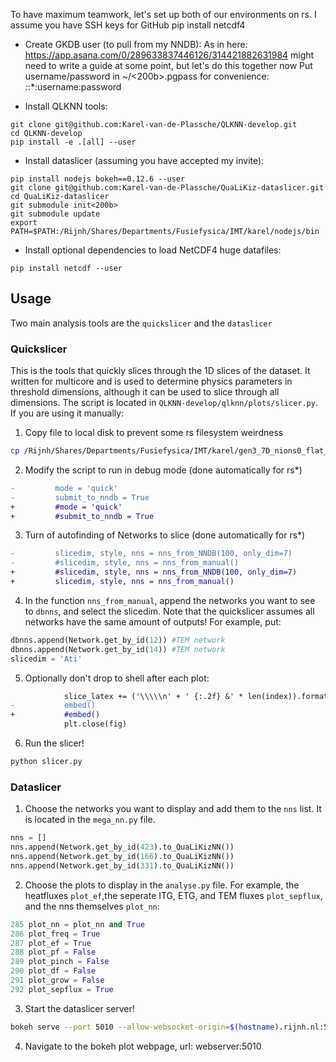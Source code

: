 To have maximum teamwork, let's set up both of our environments on rs. I assume you have SSH keys for GitHub
pip install netcdf4
- Create GKDB user (to pull from my NNDB):
    As in here: https://app.asana.com/0/289633837446126/314421882631984 might need to write a guide at some point, but let's do this together now 
    Put username/password in ~/<200b>.pgpass for convenience:
    *:*:*:username:password

- Install QLKNN tools:
```
git clone git@github.com:Karel-van-de-Plassche/QLKNN-develop.git
cd QLKNN-develop
pip install -e .[all] --user
```

- Install dataslicer (assuming you have accepted my invite):
```
pip install nodejs bokeh==0.12.6 --user
git clone git@github.com:Karel-van-de-Plassche/QuaLiKiz-dataslicer.git
cd QuaLiKiz-dataslicer
git submodule init<200b>
git submodule update
export PATH=$PATH:/Rijnh/Shares/Departments/Fusiefysica/IMT/karel/nodejs/bin
```
- Install optional dependencies to load NetCDF4 huge datafiles:
```
pip install netcdf --user
```

## Usage
Two main analysis tools are the `quickslicer` and the `dataslicer`

### Quickslicer
This is the tools that quickly slices through the 1D slices of the dataset. It written for multicore and is used to determine physics parameters in threshold dimensions, although it can be used to slice through all dimensions. The script is located in `QLKNN-develop/qlknn/plots/slicer.py`. If you are using it manually:
1. Copy file to local disk to prevent some rs filesystem weirdness
``` bash
cp /Rijnh/Shares/Departments/Fusiefysica/IMT/karel/gen3_7D_nions0_flat_filter8.h5 $HOME/QLKNN-develop
```
2. Modify the script to run in debug mode (done automatically for rs*)
``` diff
-         mode = 'quick'
-         submit_to_nndb = True
+         #mode = 'quick'
+         #submit_to_nndb = True
```
3. Turn of autofinding of Networks to slice (done automatically for rs*) 
``` diff
-         slicedim, style, nns = nns_from_NNDB(100, only_dim=7)
-         #slicedim, style, nns = nns_from_manual()
+         #slicedim, style, nns = nns_from_NNDB(100, only_dim=7)
+         slicedim, style, nns = nns_from_manual()
```
4. In the function `nns_from_manual`, append the networks you want to see to `dbnns`, and select the slicedim. Note that the quickslicer assumes all networks have the same amount of outputs! For example, put:
``` python
dbnns.append(Network.get_by_id(12)) #TEM network
dbnns.append(Network.get_by_id(14)) #TEM network
slicedim = 'Ati'
```
5. Optionally don't drop to shell after each plot:
``` diff
            slice_latex += ('\\\\\n' + ' {:.2f} &' * len(index)).format(*index).strip(' &')
-           embed()
+           #embed()
            plt.close(fig)
```
6. Run the slicer!
``` bash
python slicer.py
```
### Dataslicer
1. Choose the networks you want to display and add them to the `nns` list. It is located in the `mega_nn.py` file.
``` python
nns = []
nns.append(Network.get_by_id(423).to_QuaLiKizNN())
nns.append(Network.get_by_id(166).to_QuaLiKizNN())
nns.append(Network.get_by_id(331).to_QuaLiKizNN())
```
2. Choose the plots to display in the `analyse.py` file. For example, the heatfluxes `plot_ef`,the seperate ITG, ETG, and TEM fluxes `plot_sepflux`, and the nns themselves `plot_nn`:
``` python
285 plot_nn = plot_nn and True
286 plot_freq = True
287 plot_ef = True
288 plot_pf = False
289 plot_pinch = False
290 plot_df = False
291 plot_grow = False
292 plot_sepflux = True
```
3. Start the dataslicer server!
``` bash
bokeh serve --port 5010 --allow-websocket-origin=$(hostname).rijnh.nl:5010 analyse.py
```
4. Navigate to the bokeh plot webpage, url: webserver:5010
